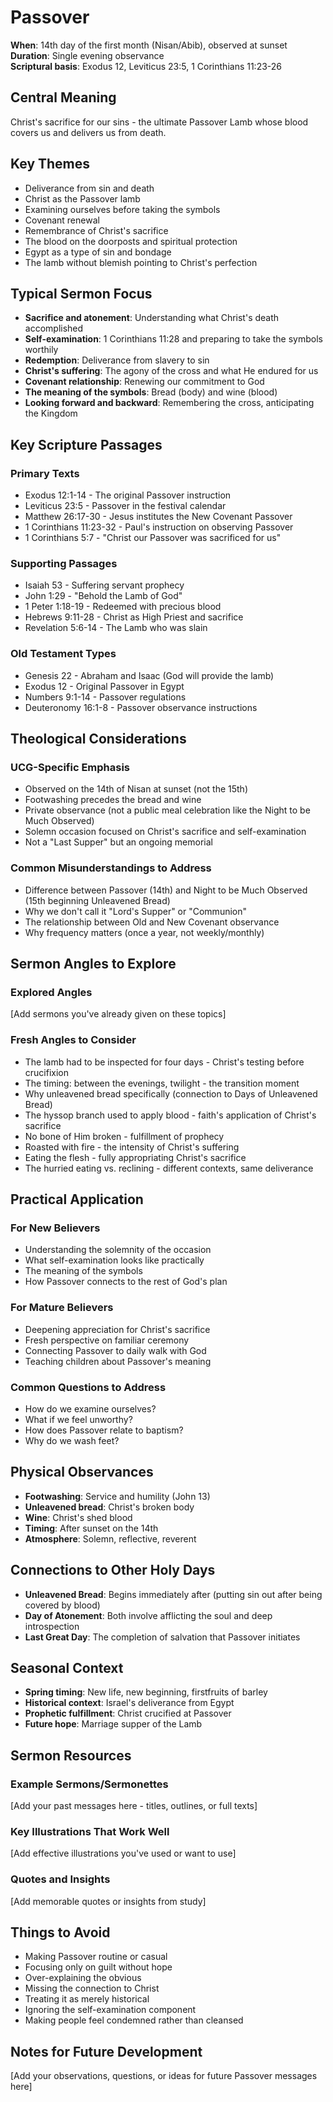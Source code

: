 # Passover

**When**: 14th day of the first month (Nisan/Abib), observed at sunset  
**Duration**: Single evening observance  
**Scriptural basis**: Exodus 12, Leviticus 23:5, 1 Corinthians 11:23-26

## Central Meaning

Christ's sacrifice for our sins - the ultimate Passover Lamb whose blood covers us and delivers us from death.

## Key Themes

- Deliverance from sin and death
- Christ as the Passover lamb
- Examining ourselves before taking the symbols
- Covenant renewal
- Remembrance of Christ's sacrifice
- The blood on the doorposts and spiritual protection
- Egypt as a type of sin and bondage
- The lamb without blemish pointing to Christ's perfection

## Typical Sermon Focus

- **Sacrifice and atonement**: Understanding what Christ's death accomplished
- **Self-examination**: 1 Corinthians 11:28 and preparing to take the symbols worthily
- **Redemption**: Deliverance from slavery to sin
- **Christ's suffering**: The agony of the cross and what He endured for us
- **Covenant relationship**: Renewing our commitment to God
- **The meaning of the symbols**: Bread (body) and wine (blood)
- **Looking forward and backward**: Remembering the cross, anticipating the Kingdom

## Key Scripture Passages

### Primary Texts
- Exodus 12:1-14 - The original Passover instruction
- Leviticus 23:5 - Passover in the festival calendar
- Matthew 26:17-30 - Jesus institutes the New Covenant Passover
- 1 Corinthians 11:23-32 - Paul's instruction on observing Passover
- 1 Corinthians 5:7 - "Christ our Passover was sacrificed for us"

### Supporting Passages
- Isaiah 53 - Suffering servant prophecy
- John 1:29 - "Behold the Lamb of God"
- 1 Peter 1:18-19 - Redeemed with precious blood
- Hebrews 9:11-28 - Christ as High Priest and sacrifice
- Revelation 5:6-14 - The Lamb who was slain

### Old Testament Types
- Genesis 22 - Abraham and Isaac (God will provide the lamb)
- Exodus 12 - Original Passover in Egypt
- Numbers 9:1-14 - Passover regulations
- Deuteronomy 16:1-8 - Passover observance instructions

## Theological Considerations

### UCG-Specific Emphasis
- Observed on the 14th of Nisan at sunset (not the 15th)
- Footwashing precedes the bread and wine
- Private observance (not a public meal celebration like the Night to be Much Observed)
- Solemn occasion focused on Christ's sacrifice and self-examination
- Not a "Last Supper" but an ongoing memorial

### Common Misunderstandings to Address
- Difference between Passover (14th) and Night to be Much Observed (15th beginning Unleavened Bread)
- Why we don't call it "Lord's Supper" or "Communion" 
- The relationship between Old and New Covenant observance
- Why frequency matters (once a year, not weekly/monthly)

## Sermon Angles to Explore

### Explored Angles
[Add sermons you've already given on these topics]

### Fresh Angles to Consider
- The lamb had to be inspected for four days - Christ's testing before crucifixion
- The timing: between the evenings, twilight - the transition moment
- Why unleavened bread specifically (connection to Days of Unleavened Bread)
- The hyssop branch used to apply blood - faith's application of Christ's sacrifice
- No bone of Him broken - fulfillment of prophecy
- Roasted with fire - the intensity of Christ's suffering
- Eating the flesh - fully appropriating Christ's sacrifice
- The hurried eating vs. reclining - different contexts, same deliverance

## Practical Application

### For New Believers
- Understanding the solemnity of the occasion
- What self-examination looks like practically
- The meaning of the symbols
- How Passover connects to the rest of God's plan

### For Mature Believers
- Deepening appreciation for Christ's sacrifice
- Fresh perspective on familiar ceremony
- Connecting Passover to daily walk with God
- Teaching children about Passover's meaning

### Common Questions to Address
- How do we examine ourselves?
- What if we feel unworthy?
- How does Passover relate to baptism?
- Why do we wash feet?

## Physical Observances

- **Footwashing**: Service and humility (John 13)
- **Unleavened bread**: Christ's broken body
- **Wine**: Christ's shed blood
- **Timing**: After sunset on the 14th
- **Atmosphere**: Solemn, reflective, reverent

## Connections to Other Holy Days

- **Unleavened Bread**: Begins immediately after (putting sin out after being covered by blood)
- **Day of Atonement**: Both involve afflicting the soul and deep introspection
- **Last Great Day**: The completion of salvation that Passover initiates

## Seasonal Context

- **Spring timing**: New life, new beginning, firstfruits of barley
- **Historical context**: Israel's deliverance from Egypt
- **Prophetic fulfillment**: Christ crucified at Passover
- **Future hope**: Marriage supper of the Lamb

## Sermon Resources

### Example Sermons/Sermonettes
[Add your past messages here - titles, outlines, or full texts]

### Key Illustrations That Work Well
[Add effective illustrations you've used or want to use]

### Quotes and Insights
[Add memorable quotes or insights from study]

## Things to Avoid

- Making Passover routine or casual
- Focusing only on guilt without hope
- Over-explaining the obvious
- Missing the connection to Christ
- Treating it as merely historical
- Ignoring the self-examination component
- Making people feel condemned rather than cleansed

## Notes for Future Development

[Add your observations, questions, or ideas for future Passover messages here]
